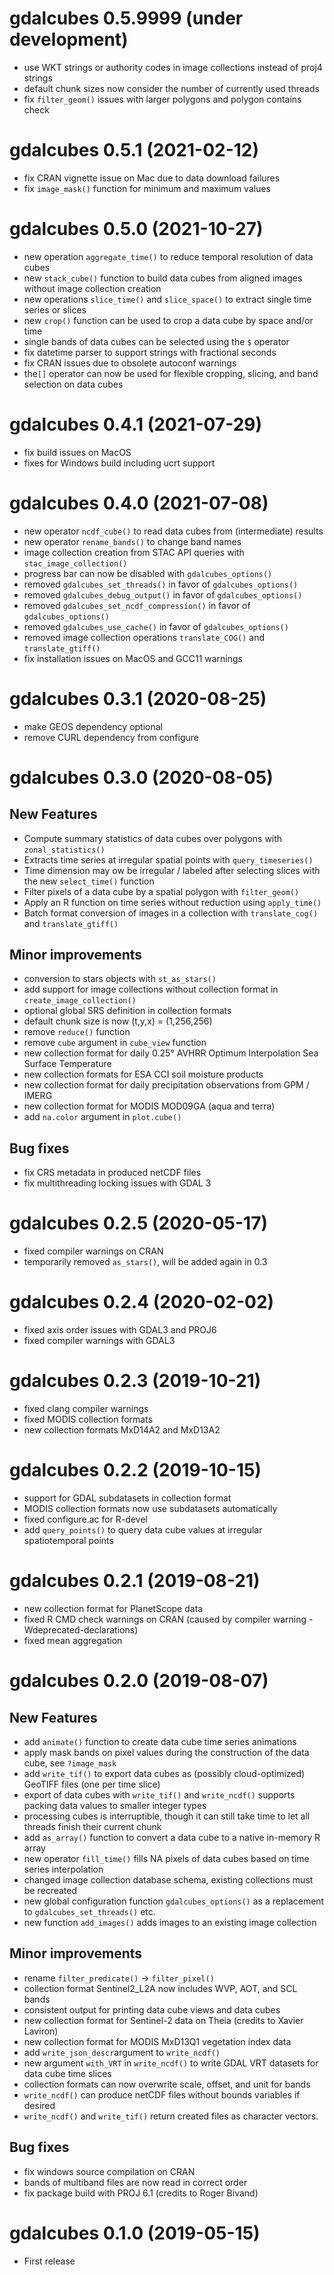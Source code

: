 # gdalcubes 0.5.9999 (under development)

* use WKT strings or authority codes in image collections instead of proj4 strings
* default chunk sizes now consider the number of currently used threads 
* fix `filter_geom()` issues with larger polygons and polygon contains check 



# gdalcubes 0.5.1 (2021-02-12)

* fix CRAN vignette issue on Mac due to data download failures
* fix `image_mask()` function for minimum and maximum values 

# gdalcubes 0.5.0 (2021-10-27)

* new operation `aggregate_time()` to reduce temporal resolution of data cubes
* new `stack_cube()` function to build data cubes from aligned images without image collection creation
* new operations `slice_time()` and `slice_space()` to extract single time series or slices
* new `crop()` function can be used to crop a data cube by space and/or time
* single bands of data cubes can be selected using the `$` operator
* fix datetime parser to support strings with fractional seconds
* fix CRAN issues due to obsolete autoconf warnings
* the`[]` operator can now be used for flexible cropping, slicing, and band selection on data cubes


# gdalcubes 0.4.1 (2021-07-29)

* fix build issues on MacOS
* fixes for Windows build including ucrt support


# gdalcubes 0.4.0 (2021-07-08)

* new operator `ncdf_cube()` to read data cubes from (intermediate) results
* new operator `rename_bands()` to change band names
* image collection creation from STAC API queries with `stac_image_collection()`
* progress bar can now be disabled with `gdalcubes_options()`
* removed `gdalcubes_set_threads()` in favor of `gdalcubes_options()` 
* removed `gdalcubes_debug_output()` in favor of `gdalcubes_options()` 
* removed `gdalcubes_set_ncdf_compression()` in favor of `gdalcubes_options()` 
* removed `gdalcubes_use_cache()` in favor of `gdalcubes_options()` 
* removed image collection operations `translate_COG()` and `translate_gtiff()`
* fix installation issues on MacOS and GCC11 warnings


# gdalcubes 0.3.1 (2020-08-25)

* make GEOS dependency optional
* remove CURL dependency from configure


# gdalcubes 0.3.0 (2020-08-05)

## New Features

* Compute summary statistics of data cubes over polygons with `zonal_statistics()` 
* Extracts time series at irregular spatial points with `query_timeseries()` 
* Time dimension may ow be irregular / labeled after selecting slices with the new `select_time()` function
* Filter pixels of a data cube by a spatial polygon with `filter_geom()`
* Apply an R function on time series without reduction using `apply_time()`
* Batch format conversion of images in a collection with `translate_cog()` and `translate_gtiff()`

## Minor improvements

* conversion to stars objects with `st_as_stars()`
* add support for image collections without collection format in `create_image_collection()`
* optional global SRS definition in collection formats
* default chunk size is now (t,y,x) = (1,256,256)
* remove `reduce()` function
* remove `cube` argument in `cube_view` function
* new collection format for daily 0.25° AVHRR Optimum Interpolation Sea Surface Temperature
* new collection formats for ESA CCI soil moisture products
* new collection format for daily precipitation observations from GPM / IMERG
* new collection format for MODIS MOD09GA (aqua and terra)
* add `na.color` argument in `plot.cube()`

## Bug fixes

* fix CRS metadata in produced netCDF files  
* fix multithreading locking issues with GDAL 3




# gdalcubes 0.2.5 (2020-05-17)

* fixed compiler warnings on CRAN
* temporarily removed `as_stars()`, will be added again in 0.3



# gdalcubes 0.2.4 (2020-02-02)

* fixed axis order issues with GDAL3 and PROJ6
* fixed compiler warnings with GDAL3



# gdalcubes 0.2.3 (2019-10-21)

* fixed clang compiler warnings 
* fixed MODIS collection formats
* new collection formats MxD14A2 and MxD13A2


# gdalcubes 0.2.2 (2019-10-15)

* support for GDAL subdatasets in collection format
* MODIS collection formats now use subdatasets automatically
* fixed configure.ac for R-devel
* add `query_points()` to query data cube values at irregular spatiotemporal points


# gdalcubes 0.2.1 (2019-08-21)

* new collection format for PlanetScope data
* fixed R CMD check warnings on CRAN (caused by compiler warning -Wdeprecated-declarations)
* fixed mean aggregation


# gdalcubes 0.2.0 (2019-08-07)

## New Features
* add `animate()` function to create data cube time series animations
* apply mask bands on pixel values during the construction of the data cube, see `?image_mask`
* add `write_tif()` to export data cubes as (possibly cloud-optimized) GeoTIFF files (one per time slice)
* export of data cubes with `write_tif()` and `write_ncdf()` supports packing data values to smaller integer types  
* processing cubes is interruptible, though it can still take time to let all threads finish their current chunk
* add `as_array()` function to convert a data cube to a native in-memory R array
* new operator `fill_time()` fills NA pixels of data cubes based on time series interpolation
* changed image collection database schema, existing collections must be recreated
* new global configuration function `gdalcubes_options()` as a replacement to `gdalcubes_set_threads()` etc.
* new function `add_images()` adds images to an existing image collection

## Minor improvements
* rename `filter_predicate()` -> `filter_pixel()`
* collection format Sentinel2_L2A now includes WVP, AOT, and SCL bands 
* consistent output for printing data cube views and data cubes
* new collection format for Sentinel-2 data on Theia (credits to Xavier Laviron)
* new collection format for MODIS MxD13Q1 vegetation index data
* add `write_json_descr`argument to `write_ncdf()`
* new argument `with_VRT` in `write_ncdf()` to write GDAL VRT datasets for data cube time slices
* collection formats can now overwrite scale, offset, and unit for bands
* `write_ncdf()` can produce netCDF files without bounds variables if desired
* `write_ncdf()` and `write_tif()` return created files as character vectors.

## Bug fixes
* fix windows source compilation on CRAN
* bands of multiband files are now read in correct order
* fix package build with PROJ 6.1 (credits to Roger Bivand)




# gdalcubes 0.1.0 (2019-05-15)

* First release